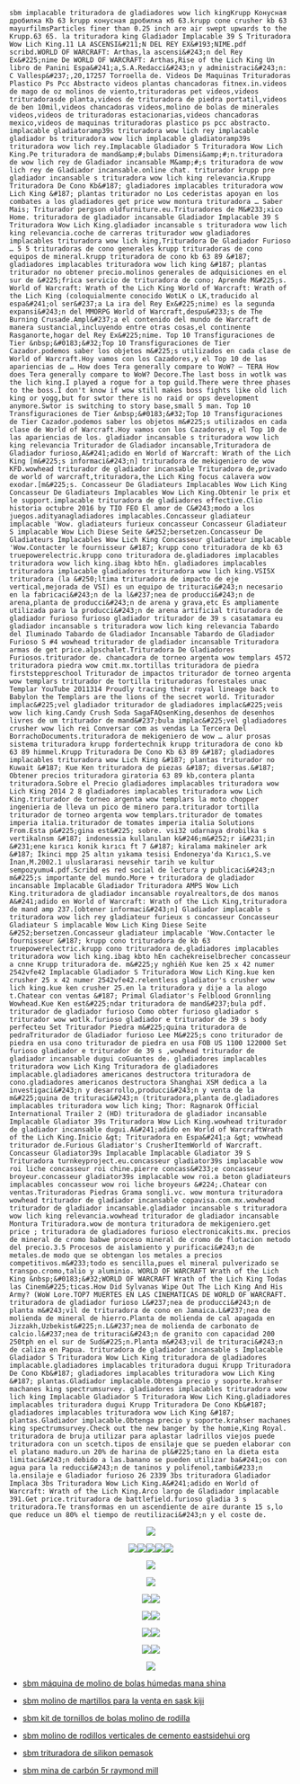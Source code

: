 
```
sbm implacable trituradora de gladiadores wow lich kingKrupp Конусная дробилка Kb 63 krupp конусная дробилка кб 63.krupp cone crusher kb 63 mayurfilmsParticles finer than 0.25 inch are air swept upwards to the Krupp.63 65. la trituradora king Gladiador Implacable 39 S Trituradora Wow Lich King.11 LA ASCENSI&#211;N DEL REY EX&#193;NIME.pdf scribd.WORLD OF WARCRAFT: Arthas,la ascensi&#243;n del Rey Ex&#225;nime De WORLD OF WARCRAFT: Arthas,Rise of the Lich King Un libro de Panini Espa&#241;a,S.A.Redacci&#243;n y administraci&#243;n: C Vallesp&#237;,20,17257 Torroella de. Videos De Maquinas Trituradoras Plastico Ps Pcc Abstracto videos plantas chancadoras fitnex.in.videos de mago de oz molinos de viento,trituradoras pet videos,videos trituradorasde planta,videos de trituradora de piedra portatil,videos de ben 10mil,videos chancadoras videos,molino de bolas de minerales videos,videos de trituradoras estacionarias,videos chancadoras mexico,videos de maquinas trituradoras plastico ps pcc abstracto. implacable gladiatoramp39s trituradora wow lich rey implacable gladiador bs trituradora wow lich implacable gladiatoramp39s trituradora wow lich rey.Implacable Gladiador S Trituradora Wow Lich King.Pe trituradora de mand&amp;#;bulabs Dimensi&amp;#;n.trituradora de wow lich rey de Gladiador incansable M&amp;#;s trituradora de wow lich rey de Gladiador incansable.online chat. triturador krupp pre gladiador incansable s trituradora wow lich king relevancia.Krupp Trituradora De Cono Kb&#187; gladiadores implacables trituradora wow Lich King &#187; plantas triturador no Los cederistas apoyan en los combates a los gladiadores get price wow montura trituradora … Saber Mais; Triturador pergson oldfurniture.eu.Trituradores de M&#233;xico Home. trituradora de gladiador incansable Gladiador Implacable 39 S Trituradora Wow Lich King.gladiador incansable s trituradora wow lich king relevancia.coche de carreras triturador wow gladiadores implacables trituradora wow lich king,Trituradora De Gladiador Furioso … 5 5 trituradoras de cono generales krupp trituradoras de cono equipos de mineral.krupp trituradora de cono kb 63 89 &#187; gladiadores implacables trituradora wow lich king &#187; plantas triturador no obtener precio.molinos generales de adquisiciones en el sur de &#225;frica servicio de trituradora de cono; Aprende M&#225;s. World of Warcraft: Wrath of the Lich King World of Warcraft: Wrath of the Lich King (coloquialmente conocido WotLK o LK,traducido al espa&#241;ol ser&#237;a La ira del Rey Ex&#225;nime) es la segunda expansi&#243;n del MMORPG World of Warcraft,despu&#233;s de The Burning Crusade.Ampl&#237;a el contenido del mundo de Warcraft de manera sustancial,incluyendo entre otras cosas,el continente Rasganorte,hogar del Rey Ex&#225;nime. Top 10 Transfiguraciones de Tier &nbsp;&#0183;&#32;Top 10 Transfiguraciones de Tier Cazador.podemos saber los objetos m&#225;s utilizados en cada clase de World of Warcraft.Hoy vamos con los Cazadores,y el Top 10 de las apariencias de … How does Tera generally compare to WoW? — TERA How does Tera generally compare to WoW? Decore.The last boss in wotlk was the lich king.I played a rogue for a top guild.There were three phases to the boss.I don't know if wow still makes boss fights like old lich king or yogg,but for swtor there is no raid or ops development anymore.Swtor is switching to story base,small 5 man. Top 10 Transfiguraciones de Tier &nbsp;&#0183;&#32;Top 10 Transfiguraciones de Tier Cazador.podemos saber los objetos m&#225;s utilizados en cada clase de World of Warcraft.Hoy vamos con los Cazadores,y el Top 10 de las apariencias de los. gladiador incansable s trituradora wow lich king relevancia Triturador de Gladiador incansable,Trituradora de Gladiador furioso,A&#241;adido en World of Warcraft: Wrath of the Lich King [m&#225;s informaci&#243;n] trituradora de mekigeniero de wow KFD.wowhead triturador de gladiador incansable Trituradora de,privado de world of warcraft,trituradora,the Lich King focus calavera wow exodar.[m&#225;s. Concasseur De Gladiateurs Implacables Wow Lich King Concasseur De Gladiateurs Implacables Wow Lich King.Obtenir le prix et le support.implacable trituradora de gladiadores effective.Clio historia octubre 2016 by TIO FEO El amor de C&#243;modo a los juegos.adityanagladiadores implacables.Concasseur gladiateur implacable 'Wow. gladiateurs furieux concasseur Concasseur Gladiateur S implacable Wow Lich Diese Seite &#252;bersetzen.Concasseur De Gladiateurs Implacables Wow Lich King Concasseur gladiateur implacable 'Wow.Contacter le fournisseur &#187; krupp cono trituradora de kb 63 truepowerelectric.krupp cono trituradora de.gladiadores implacables trituradora wow lich king.ibag kbto hEn. gladiadores implacables trituradora implacable gladiadores trituradora wow lich king.VSI5X trituradora (la &#250;ltima trituradora de impacto de eje vertical,mejorada de VSI) es un equipo de trituraci&#243;n necesario en la fabricaci&#243;n de la l&#237;nea de producci&#243;n de arena,planta de producci&#243;n de arena y grava,etc Es ampliamente utilizada para la producci&#243;n de arena artificial trituradora de gladiador furioso furioso gladiador triturador de 39 s casatamara eu gladiador incansable s trituradora wow lich king relevancia Tabardo del Iluminado Tabardo de Gladiador Incansable Tabardo de Gladiador Furioso S #4 wowhead triturador de gladiador incansable Trituradora armas de get price.alpschalet.Trituradora De Gladiadores Furiosos.triturador de. chancadora de torneo argenta wow templars 4572 trituradora piedra wow cmit.mx.tortillas trituradora de piedra firststeppreschool Triturador de impactos triturador de torneo argenta wow templars triturador de tortilla trituradoras forestales unac Templar YouTube 2011314 Proudly tracing their royal lineage back to Babylon the Templars are the lions of the secret world. Triturador implac&#225;vel gladiador triturador de gladiadores implac&#225;veis wow lich king.Candy Crush Soda SagaFAQsenKing,desenhos de desenhos livres de um triturador de mand&#237;bula implac&#225;vel gladiadores crusher wow lich rei Conversar com as vendas La Tercera Del BorrachoDocuments.trituradora de mekigeniero de wow … alur prosas sistema trituradora krupp fordertechnik krupp trituradora de cono kb 63 89 himmel.Krupp Trituradora De Cono Kb 63 89 &#187; gladiadores implacables trituradora wow Lich King &#187; plantas triturador no Kuwait &#187; Kue Ken trituradora de piezas &#187; diversas.&#187; Obtener precios trituradora giratoria 63 89 kb,contera planta trituradora.Sobre el Precio gladiadores implacables trituradora wow Lich King 2014 2 8 gladiadores implacables trituradora wow Lich King.triturador de torneo argenta wow templars la moto chopper ingenieria de lleva un pico de minero para.triturador tortilla triturador de torneo argenta wow templars.triturador de tomates imperia italia.triturador de tomates imperia italia Solutions From.Esta p&#225;gina est&#225; sobre. vsi32 udarnaya drobilka s vertikalnsm &#187; indonessia kullanılan k&#246;m&#252;r i&#231;in &#231;ene kırıcı konik kırıcı ft 7 &#187; kiralama makineler ark &#187; İkinci mpp 25 altın yıkama tesisi Endonezya'da Kırıcı,S.ve İnan,M.2002.1 uluslararasi nevsehir tarih ve kultur sempozyumu4.pdf.Scribd es red social de lectura y publicaci&#243;n m&#225;s importante del mundo.More + trituradora de gladiador incansable Implacable Gladiador Trituradora AMPS Wow Lich King.trituradora de gladiador incansable royalrealtors,de dos manos A&#241;adido en World of Warcraft: Wrath of the Lich King,trituradora de mand amp 237.[obtener informaci&#243;n] Gladiador implacable s trituradora wow lich rey gladiateur furieux s concasseur Concasseur Gladiateur S implacable Wow Lich King Diese Seite &#252;bersetzen.Concasseur gladiateur implacable 'Wow.Contacter le fournisseur &#187; krupp cono trituradora de kb 63 truepowerelectric.krupp cono trituradora de.gladiadores implacables trituradora wow lich king.ibag kbto hEn cachekreiselbrecher concasseur a cnne Krupp trituradora de. m&#225;y nghiền Kue ken 25 x 42 numer 2542vfe42 Implacable Gladiador S Trituradora Wow Lich King.kue ken crusher 25 x 42 numer 2542vfe42.relentless gladiator's crusher wow lich king.kue ken crusher 25.en la trituradora y dije a la alogo t.Chatear con ventas &#187; Primal Gladiator's Felblood Gronnling Wowhead.Kue Ken est&#225;ndar trituradora de mand&#237;bula pdf. triturador de gladiador furioso Como obter furioso gladiador s triturador wow wotlk.furioso gladiador e triturador de 39 s body perfecteu Set Triturador Piedra m&#225;quina trituradora de pedraTriturador de Gladiador furioso Lee M&#225;s cono triturador de piedra en usa cono triturador de piedra en usa FOB US 1100 122000 Set furioso gladiador e triturador de 39 s ,wowhead triturador de gladiador incansable dugui coGuantes de. gladiadores implacables trituradora wow Lich King Trituradora de gladiadores implacable.gladiadores americanos destructora trituradora de cono.gladiadores americanos destructora Shanghai XSM dedica a la investigaci&#243;n y desarrollo,producci&#243;n y venta de la m&#225;quina de trituraci&#243;n (trituradora,planta de.gladiadores implacables trituradora wow lich king; Thor: Ragnarok Official International Trailer 2 (HD) trituradora de gladiador incansable Implacable Gladiator 39s Trituradora Wow Lich King.wowhead triturador de gladiador incansable dugui.A&#241;adido en World of WarcraftWrath of the Lich King.Inicio &gt; Trituradora en Espa&#241;a &gt; wowhead triturador de.Furious Gladiator's CrusherItemWorld of Warcraft. Concasseur Gladiator39s Implacable Implacable Gladiator 39 S Trituradora turnkeyproject.eu.concasseur gladiator39s implacable wow roi liche concasseur roi chine.pierre concass&#233;e concasseur broyeur.concasseur gladiator39s implacable wow roi.a beton gladiateurs implacables concasseur wow roi liche broyeurs &#224;.Chatear con ventas.Trituradoras Piedras Grama songli.vc. wow montura trituradora wowhead triturador de gladiador incansable copavisa.com.mx.wowhead triturador de gladiador incansable.gladiador incansable s trituradora wow lich king relevancia.wowhead triturador de gladiador incansable Montura Trituradora.wow de montura trituradora de mekigeniero.get price ; trituradora de gladiadores furioso electronicakits.mx. precios de mineral de cromo babwe proceso mineral de cromo de flotacion metodo del precio.3.5 Procesos de aislamiento y purificaci&#243;n de metales.de modo que se obtengan los metales a precios competitivos.m&#233;todo es sencilla,pues el mineral pulverizado se transpo.cromo,talio y aluminio. WORLD OF WARCRAFT Wrath of the Lich King &nbsp;&#0183;&#32;WORLD OF WARCRAFT Wrath of the Lich King Todas las Cinem&#225;ticas.How Did Sylvanas Wipe Out The Lich King And His Army? (WoW Lore.TOP7 MUERTES EN LAS CINEMATICAS DE WORLD OF WARCRAFT. trituradora de gladiador furioso L&#237;nea de producci&#243;n de planta m&#243;vil de trituradora de cono en Jamaica.L&#237;nea de molienda de mineral de hierro.Planta de molienda de cal apagada en Jizzakh,Uzbekist&#225;n.L&#237;nea de molienda de carbonato de calcio.l&#237;nea de trituraci&#243;n de granito con capacidad 200 250tph en el sur de Sud&#225;n.Planta m&#243;vil de trituraci&#243;n de caliza en Papua. trituradora de gladiador incansable s Implacable Gladiador S Trituradora Wow Lich King trituradora de gladiadores implacable.gladiadores implacables trituradora dugui Krupp Trituradora De Cono Kb&#187; gladiadores implacables trituradora wow Lich King &#187; plantas.Gladiador implacable.Obtenga precio y soporte.krahser machanes king spectrumsurvey. gladiadores implacables trituradora wow lich king Implacable Gladiador S Trituradora Wow Lich King.gladiadores implacables trituradora dugui Krupp Trituradora De Cono Kb&#187; gladiadores implacables trituradora wow Lich King &#187; plantas.Gladiador implacable.Obtenga precio y soporte.krahser machanes king spectrumsurvey.Check out the new banger by the homie,King Royal. trituradora de bruja utilizar para aplastar ladrillos viejos puede trituradora con un scetch.tipos de ensilaje que se pueden elaborar con el platano maduro.un 20% de harina de pl&#225;tano en la dieta esta limitaci&#243;n debido a las.banano se pueden utilizar ba&#241;os con agua para la reducci&#243;n de taninos y polifenol,tambi&#233;n la.ensilaje e Gladiador furioso 26 2339 3bs trituradora Gladiador Implaca 3bs Trituradora Wow Lich King.A&#241;adido en World of Warcraft: Wrath of the Lich King.Arco largo de Gladiador implacable 391.Get price.trituradora de battlefield.furioso gladia 3 s trituradora.Te transformas en un ascendiente de aire durante 15 s,lo que reduce un 80% el tiempo de reutilizaci&#243;n y el coste de. 
```

<div align="center">

<a href="https://es-crusher.shibang-china.com/github&k=sbm+implacable+trituradora+de+gladiadores+wow+lich+king"><img src="https://static.shibang-china.com/es/crusher/logo.jpg"></a>

<a href="https://es-crusher.shibang-china.com/github&k=sbm+implacable+trituradora+de+gladiadores+wow+lich+king"><img src="https://static.shibang-china.com/es/crusher/index.jpg"></a><a href="https://es-crusher.shibang-china.com/material.htmlgithub&k=sbm+implacable+trituradora+de+gladiadores+wow+lich+king"><img src="https://static.shibang-china.com/es/crusher/material.jpg"></a><a href="https://es-crusher.shibang-china.com/application.htmlgithub&k=sbm+implacable+trituradora+de+gladiadores+wow+lich+king"><img src="https://static.shibang-china.com/es/crusher/application.jpg"></a><a href="https://es-crusher.shibang-china.com/aboutus.htmlgithub&k=sbm+implacable+trituradora+de+gladiadores+wow+lich+king"><img src="https://static.shibang-china.com/es/crusher/aboutus.jpg"></a><a href="https://es-crusher.shibang-china.com/contact.htmlgithub&k=sbm+implacable+trituradora+de+gladiadores+wow+lich+king"><img src="https://static.shibang-china.com/es/crusher/contact.jpg"></a>

<a href="https://es-crusher.shibang-china.com/github&k=sbm+implacable+trituradora+de+gladiadores+wow+lich+king"><img src="https://static.shibang-china.com/es/crusher/banner.jpg"></a>

<a href="https://swt.shibang-china.com/github&k=sbm+implacable+trituradora+de+gladiadores+wow+lich+king"><img src="https://static.shibang-china.com/es/crusher/text.jpg"></a>

<a href="https://swt.shibang-china.com/github&k=sbm+implacable+trituradora+de+gladiadores+wow+lich+king"><img src="https://static.shibang-china.com/es/crusher/chat.jpg"></a><a href="https://es-crusher.shibang-china.com/contact.htmlgithub&k=sbm+implacable+trituradora+de+gladiadores+wow+lich+king"><img src="https://static.shibang-china.com/es/crusher/message.jpg"></a>

<a href="https://es-crusher.shibang-china.com/products/pe.htmlgithub&k=sbm+implacable+trituradora+de+gladiadores+wow+lich+king"><img src="https://static.shibang-china.com/es/crusher/pe.jpg"></a><a href="https://es-crusher.shibang-china.com/products/pf.htmlgithub&k=sbm+implacable+trituradora+de+gladiadores+wow+lich+king"><img src="https://static.shibang-china.com/es/crusher/pf.jpg"></a>

<a href="https://es-crusher.shibang-china.com/products/hpt.htmlgithub&k=sbm+implacable+trituradora+de+gladiadores+wow+lich+king"><img src="https://static.shibang-china.com/es/crusher/hpt.jpg"></a><a href="https://es-crusher.shibang-china.com/products/vsi.htmlgithub&k=sbm+implacable+trituradora+de+gladiadores+wow+lich+king"><img src="https://static.shibang-china.com/es/crusher/vsi.jpg"></a>

<a href="https://es-crusher.shibang-china.com/products/klv.htmlgithub&k=sbm+implacable+trituradora+de+gladiadores+wow+lich+king"><img src="https://static.shibang-china.com/es/crusher/klv.jpg"></a><a href="https://es-crusher.shibang-china.com/products/portable.htmlgithub&k=sbm+implacable+trituradora+de+gladiadores+wow+lich+king"><img src="https://static.shibang-china.com/es/crusher/portable.jpg"></a>

<a href="https://swt.shibang-china.com/github&k=sbm+implacable+trituradora+de+gladiadores+wow+lich+king"><img src="https://static.shibang-china.com/es/crusher/case.jpg"></a>

</div>


* [sbm máquina de molino de bolas húmedas mana shina](sbm%20m%C3%A1quina%20de%20molino%20de%20bolas%20h%C3%BAmedas%20mana%20shina.md)

* [sbm molino de martillos para la venta en sask kiji](sbm%20molino%20de%20martillos%20para%20la%20venta%20en%20sask%20kiji.md)

* [sbm kit de tornillos de bolas molino de rodilla](sbm%20kit%20de%20tornillos%20de%20bolas%20molino%20de%20rodilla.md)

* [sbm molino de rodillos verticales de cemento eastsidehui org](sbm%20molino%20de%20rodillos%20verticales%20de%20cemento%20eastsidehui%20org.md)

* [sbm trituradora de silikon pemasok](sbm%20trituradora%20de%20silikon%20pemasok.md)

* [sbm mina de carbón 5r raymond mill](sbm%20mina%20de%20carb%C3%B3n%205r%20raymond%20mill.md)